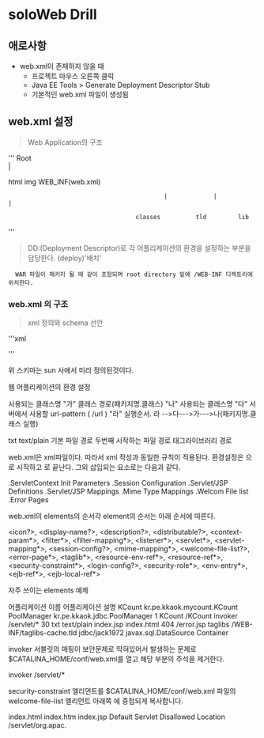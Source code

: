 # soloWeb Drill
## 애로사항
- web.xml이 존재하지 않을 때
  - 프로젝트 마우스 오른쪽 클릭
  - Java EE Tools > Generate Deployment Descriptor Stub
  - 기본적인 web.xml 파일이 생성됨
  
## web.xml 설정
> Web Application의 구조

'''
                                               Root                          
                                                  |
 
html                  img                 WEB_INF(web.xml)
 
                                                |             |            |
 
                                        classes          tld         lib
'''

> DD:(Deployment Descriptor)로 각 어플리케이션의 환경을 설정하는 부분을 담당한다. (deploy)'배치'

      WAR 파일이 패키지 될 때 같이 포함되며 root directory 밑에 /WEB-INF 디렉토리에 위치한다.

### web.xml 의 구조
> xml 정의와 schema 선언

'''xml
<?xml version="1.0" encoding="EUC-KR"?>

<!DOCTYPE web-app PUBLIC "-//Sun Microsystems, Inc.//DTD Web Application 2.3//EN"
    "http://java.sun.com/dtd/web-app_2_3.dtd>
'''

위 스키마는 sun 사에서 미리 정의된것이다.


웹 어플리케이션의 환경 설정

<web-app>    <servlet>
     <servlet-name>       사용되는 클래스명         </servlet-name> "가"
      <servlet-class>클래스 경로(패키지명.클래스) </servlet-class> "나"
    </servlet>
    <servlet-mapping>
      <servlet-name>       사용되는 클래스명            <servlet-name> "다"
      <url-pattern>서버에서 사용할 url-pattern ( /url )</url-pattern> "라"
   </servlet-mapping>
실행순서.  라 -->다--->가--->나(패키지명.클래스 실행)
 
 
 
 <mime-mapping>
      <extension>txt</extension>
      <mime-type>text/plain</mime-type>
    </mime-mapping>
    <welcome-file-list>
      <welcome-file>기본 파일 경로</welcome-file>
      <welcome-file>두번째 시작하는 파일 경로</welcome-file>
    </welcome-file-list>
    <taglib>
      <taglib-uri>태그라이브러리</taglib-uri>
      <taglib-location>경로</taglib-location>
    </taglib>
</web-app>

web.xml은 xml파일이다. 따라서 xml 작성과 동일한 규칙이 적용된다.
환경설정은 <web-app>으로 시작하고 </web-app>로 끝난다. 그외 삽입되는 요소로는 다음과 같다.

.ServletContext Init Parameters
.Session Configuration
.Servlet/JSP Definitions
.Servlet/JSP Mappings
.Mime Type Mappings
.Welcom File list
.Error Pages


web.xml의 elements의 순서각 element의 순서는 아래 순서에 따른다.

<icon?>,
<display-name?>,
<description?>,
<distributable?>,
<context-param*>,
<filter*>,
<filter-mapping*>,
<listener*>,
<servlet*>,
<servlet-mapping*>,
<session-config?>,
<mime-mapping*>,
<welcome-file-list?>,
<error-page*>,
<taglib*>,
<resource-env-ref*>,
<resource-ref*>,
<security-constraint*>,
<login-config?>,
<security-role*>,
<env-entry*>,
<ejb-ref*>,
<ejb-local-ref*>

자주 쓰이는 elements 예제

<?xml version="1.0" encoding="ISO-8859-1"?>
<!DOCTYPE web-app PUBLIC "-//Sun Microsystems, Inc.//DTD Web Application 2.3//EN"
    "http://java.sun.com/dtd/web-app_2_3.dtd>

<web-app>
    <display-name>어플리케이션 이름</display-name>
    <description>어플리케이션 설명</desccription>
    <!-- 서블릿 매핑 : 보안과 주소를 간략화 하기 위해 사용
        http://localhost/servlet/KCount 이렇게 사용가능  -->
    <servlet>
      <servlet-name>KCount</servlet-name>
      <servlet-class>kr.pe.kkaok.mycount.KCount</servlet-class>
    </servlet>
    <!-- load-on-startup 옵션은 서버 구동시 자동으로 시작 되도록 하는 것이다. -->
    <servlet>
      <servlet-name>PoolManager</servlet-name>
      <servlet-class>kr.pe.kkaok.jdbc.PoolManager</servlet-class>
      <load-on-startup>1</load-on-startup>
    </servlet>
    <!-- 서블릿 매핑 : 위에서 servlet 부분을 삭제한다.
        http://localhost/KCount 이렇게 사용가능  -->
    <servlet-mapping>
      <servlet-name>KCount</servlet-name>
      <url-pattern>/KCount</url-pattern>
    </servlet-mapping>
    <!-- /servlet/* 과 동일한 패턴의 요청이 들어오면 servlet으로 처리 -->
    <servlet-mapping>
      <servlet-name>invoker</servlet-name>
      <url-pattern>/servlet/*</url-pattern>
    </servlet-mapping>
    <!-- 세션 기간 설정 -->
    <session-config>
      <session-timeout>
        30
      </session-timeout>
    </session-config>
    <!-- mime 매핑 -->
    <mime-mapping>
      <extension>txt</extension>
      <mime-type>text/plain</mime-type>
    </mime-mapping>
    <!-- 시작페이지 설정 -->
    <welcome-file-list>
      <welcome-file>index.jsp</welcome-file>
      <welcome-file>index.html</welcome-file>
    </welcome-file-list>
    <!-- 존재하지 않는 페이지, 404에러시 처리 페이지 설정 -->
    <error-page>
      <error-code>404</error-code>
      <location>/error.jsp</location>
    </error-page>
    <!-- 태그 라이브러리 설정 -->
    <taglib>
      <taglib-uri>taglibs</taglib-uri>
      <taglib-location>/WEB-INF/taglibs-cache.tld</taglib-location>
    </taglib>
    <!-- resource 설정 -->
 <resource-ref>
      <res-ref-name>jdbc/jack1972</res-ref-name>
      <res-type>javax.sql.DataSource</res-type>
      <res-auth>Container</res-auth>
    </resource-ref>
</web-app>



invoker 서블릿의 매핑이 보안문제로 막혀있어서 발생하는 문제로 $CATALINA_HOME/conf/web.xml를 열고 해당 부분의 주석을 제거한다.

<!-- The mapping for the invoker servlet -->
<servlet-mapping>
  <servlet-name>invoker</servlet-name>
  <url-pattern>/servlet/*</url-pattern>
</servlet-mapping>

security-constraint 엘리먼트를 $CATALINA_HOME/conf/web.xml 파일의 welcome-file-list 엘리먼트 아래쪽 <web-app> 에 중첩되게 복사합니다.

<welcome-file-list>
    <welcome-file>index.html</welcome-file>
    <welcome-file>index.htm</welcome-file>
    <welcome-file>index.jsp</welcome-file>
</welcome-file-list>
 
<security-constraint>
  <display-name>Default Servlet</display-name>
  <!-- Disable direct alls on the Default Servlet -->
  <web-resource-collection>
    <web-resource-name>Disallowed Location</web-resource-name>
    <url-pattern>/servlet/org.apac.
